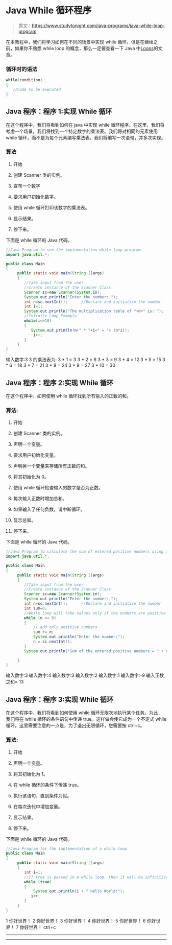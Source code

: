 # Java While 循环程序

> 原文：<https://www.studytonight.com/java-programs/java-while-loop-program>

在本教程中，我们将学习如何在不同的场景中实现 while 循环。但是在继续之前，如果你不熟悉 while loop 的概念，那么一定要查看一下 Java 中[Loops](https://www.studytonight.com/java/loops-in-java.php)的文章。

### 循环时的语法

```java
while(condition)
{
   //Code to be executed
}
```

## Java 程序：程序 1:实现 While 循环

在这个程序中，我们将看到如何在 java 中实现 while 循环程序。在这里，我们将考虑一个场景，我们将找到一个特定数字的乘法表。我们将对相同的元素使用 while 循环，而不是为每个元素编写乘法表。我们将编写一次语句，并多次实现。

### 算法

1.  开始

2.  创建 Scanner 类的实例。

3.  宣布一个数字

4.  要求用户初始化数字。

5.  使用 while 循环打印该数字的乘法表。

6.  显示结果。

7.  停下来。

下面是 while 循环的 Java 代码。

```java
//Java Program to see the implementation while loop program
import java.util.*;

public class Main
{
     public static void main(String []args)
     {
        //Take input from the user
        //Create instance of the Scanner Class
        Scanner sc=new Scanner(System.in); 
        System.out.println("Enter the number: ");
        int n=sc.nextInt();      //Declare and initialize the number
        int i=1;
        System.out.println("The multiplication table of "+n+" is: ");
        //Infinite Loop Example      
        while(i<=10)
        {
           System.out.println(n+" * "+i+" = "+ (n*i));
            i++;
        }  
     }
}
```

输入数字:3
3 的乘法表为:
3 * 1 = 3
3 * 2 = 6
3 * 3 = 9
3 * 4 = 12
3 * 5 = 15
3 * 6 = 18
3 * 7 = 21
3 * 8 = 24
3 * 9 = 27
3 * 10 = 30

## Java 程序：程序 2:实现 While 循环

在这个程序中，如何使用 while 循环找到所有输入的正数的和。

### 算法:

1.  开始

2.  创建 Scanner 类的实例。

3.  声明一个变量。

4.  要求用户初始化变量。

5.  声明另一个变量来存储所有正数的和。

6.  将其初始化为 0。

7.  使用 while 循环检查输入的数字是否为正数。

8.  每次输入正数时增加总和。

9.  如果输入了任何负数，请中断循环。

10.  显示总和。

11.  停下来。

下面是 while 循环的 Java 代码。

```java
//Java Program to calculate the sum of entered positive numbers using a while loop
import java.util.*;

public class Main
{
     public static void main(String []args)
     {
        //Take input from the user
        //Create instance of the Scanner Class
        Scanner sc=new Scanner(System.in); 
        System.out.println("Enter the number: ");
        int n=sc.nextInt();      //Declare and initialize the number
        int sum=0;
        //While loop will take values only if the numbers are positive
        while (n >= 0) 
        {
            // add only positive numbers
            sum += n;
            System.out.println("Enter the number:");
            n = sc.nextInt();
        }
        System.out.println("Sum of the entered positive numbers = " + sum);

     }
} 
```

输入数字:3
输入数字:4
输入数字:3
输入数字:2
输入数字:1
输入数字:-9
输入正数之和= 13

## Java 程序：程序 3:实现 While 循环

在这个程序中，我们将看到如何使用 while 循环无限次地执行某个任务。为此，我们将在 while 循环的条件语句中传递 true。这样做会使它成为一个不定式 while 循环。这里需要注意的一点是，为了退出无限循环，您需要按 ctrl+c。

### 算法:

1.  开始

2.  声明一个变量。

3.  将其初始化为 1。

4.  在 while 循环的条件下传递 true。

5.  执行该语句，直到条件为假。

6.  在每次迭代中增加变量。

7.  显示结果。

8.  停下来。

下面是 while 循环的 Java 代码。

```java
//Java Program for the implementation of a while loop
public class Main
{
     public static void main(String []args)
     {
        int i=1;
        //If true is passed in a while loop, then it will be infinitive while loop.
        while (true) 
        {
            System.out.println(i + " Hello World!");
           i++;
        }  
     }
} 
```

1 你好世界！
2 你好世界！
3 你好世界！
4 你好世界！
5 你好世界！
6 你好世界！
7 你好世界！
ctrl+c

* * *

* * *